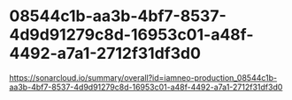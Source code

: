 # 08544c1b-aa3b-4bf7-8537-4d9d91279c8d-16953c01-a48f-4492-a7a1-2712f31df3d0
https://sonarcloud.io/summary/overall?id=iamneo-production_08544c1b-aa3b-4bf7-8537-4d9d91279c8d-16953c01-a48f-4492-a7a1-2712f31df3d0
